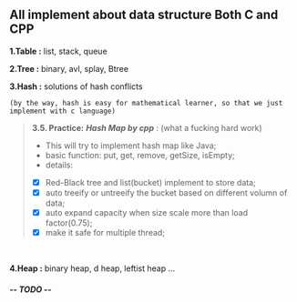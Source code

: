 ## All implement about data structure Both C and CPP

**1.Table :** list, stack, queue

**2.Tree :** binary, avl, splay, Btree

**3.Hash :** solutions of hash conflicts

    (by the way, hash is easy for mathematical learner, so that we just implement with c language)

> **3.5. Practice:**  ***Hash Map by cpp*** : (what a fucking hard work)
>
> - This will try to implement hash map like Java;
> - basic function: put, get, remove, getSize, isEmpty;
> - details:
>
> - [X] Red-Black tree and list(bucket) implement to store data;
> - [X] auto treeify or untreeify the bucket based on different volumn of data;
> - [X] auto expand capacity when size scale more than load factor(0.75);
> - [X] make it safe for multiple thread;

    

**4.Heap :**  binary heap, d heap, leftist heap ...

##### -- TODO --
